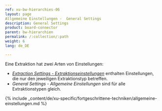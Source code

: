 ```yaml
---
ref: xu-bw-hierarchies-06
layout: page
Allgemeine Einstellungen -  General Settings
description: General Settings
product: board-connector
parent: bw-hierarchien
permalink: /:collection/:path
weight: 6
lang: de_DE

---
```


Eine Extraktion hat zwei Arten von Einstellungen:
- [*Extraction Settings - Extraktionseinstellungen*](./extraktionseinstellungen) enthalten Einstellungen, die nur den jeweiligen Extraktionstyp betreffen.
- *General Settings - Allgemeine Einstellungen* sind für alle Extraktionstypen gleich. 


{% include _content/de/xu-specific/fortgeschrittene-techniken/allgemeine-einstellungen.md  %}




